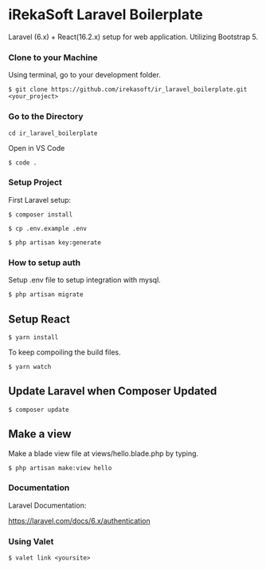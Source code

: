 # iRekaSoft Laravel Boilerplate

Laravel (6.x) + React(16.2.x) setup for web application.
Utilizing Bootstrap 5.

### Clone to your Machine

Using terminal, go to your development folder.

`$ git clone https://github.com/irekasoft/ir_laravel_boilerplate.git <your_project>`

### Go to the Directory

`cd ir_laravel_boilerplate`

Open in VS Code 

`$ code .`

### Setup Project

First Laravel setup:

`$ composer install`

`$ cp .env.example .env`

`$ php artisan key:generate`


### How to setup auth 

Setup .env file to setup integration with mysql.

`$ php artisan migrate`




## Setup React

`$ yarn install`

To keep compoiling the build files.

`$ yarn watch`


## Update Laravel when Composer Updated

`$ composer update`


## Make a view 

Make a blade view file at views/hello.blade.php by typing.

`$ php artisan make:view hello`




### Documentation 

Laravel Documentation:

https://laravel.com/docs/6.x/authentication

### Using Valet 

`$ valet link <yoursite>`

